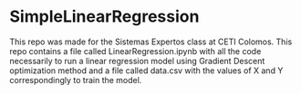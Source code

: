 # SimpleLinearRegression
This repo was made for the Sistemas Expertos class at CETI Colomos. This repo contains a file called LinearRegression.ipynb with all the code necessarily 
to run a linear regression model using Gradient Descent optimization method and a file called data.csv with the values of X and Y correspondingly to train the model.
